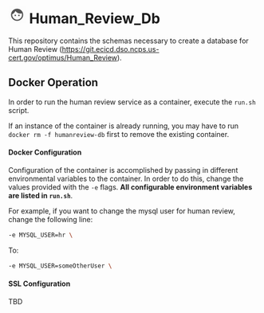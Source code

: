# ![hr_logo](icon.png) Human_Review_Db
This repository contains the schemas necessary to create a database
for Human Review (https://git.ecicd.dso.ncps.us-cert.gov/optimus/Human_Review).


## Docker Operation
In order to run the human review service as a container, execute the `run.sh` script.

If an instance of the container is already running, you may have to 
run `docker rm -f humanreview-db` first to remove the existing container.

#### Docker Configuration
Configuration of the container is accomplished by passing in different
environmental variables to the container. In order to do this, change the 
values provided with the `-e` flags. **All configurable environment 
variables are listed in `run.sh`**.

For example, if you want to change the mysql user for human review, change the following line:
```bash
-e MYSQL_USER=hr \
```
To:
```bash
-e MYSQL_USER=someOtherUser \
```

#### SSL Configuration

TBD


